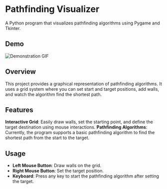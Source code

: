 # Pathfinding Visualizer

A Python program that visualizes pathfinding algorithms using Pygame and Tkinter.

## Demo

![Demonstration GIF](demo.gif)

## Overview

This project provides a graphical representation of pathfinding algorithms. It uses a grid system where you can set start and target positions, add walls, and watch the algorithm find the shortest path.

## Features 

**Interactive Grid**: Easily draw walls, set the starting point, and define the target destination using mouse interactions.
**Pathfinding Algorithms**: Currently, the program supports a basic pathfinding algorithm to find the shortest path from the start to the target.

## Usage

- **Left Mouse Button**: Draw walls on the grid.
- **Right Mouse Button**: Set the target position.
- **Keyboard**: Press any key to start the pathfinding algorithm after setting the target.

